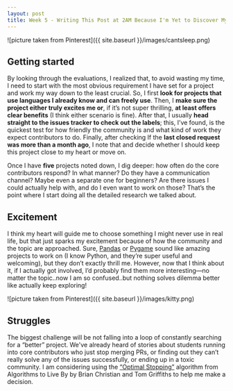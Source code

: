 ```yaml
---
layout: post
title: Week 5 - Writing This Post at 2AM Because I'm Yet to Discover My Exciting Open Source Project
---
```


![picture taken from Pinterest]({{ site.baseurl }}/images/cantsleep.png)

## Getting started
By looking through the evaluations, I realized that, to avoid wasting my time, I need to start with the most obvious requirement I have set for a project and work my way down to the least crucial. So, I first **look for projects that use languages I already know and can freely use**. Then, I **make sure the project either truly excites me or**, if it’s not super thrilling, **at least offers clear benefits** (I think either scenario is fine). After that, I usually **head straight to the issues tracker to check out the labels**; this, I’ve found, is the quickest test for how friendly the community is and what kind of work they expect contributors to do. Finally, after checking If the **last closed request was more than a month ago**, I note that and decide whether I should keep this project close to my heart or move on.

<!--more-->

Once I have **five** projects noted down, I dig deeper: how often do the core contributors respond? In what manner? Do they have a communication channel? Maybe even a separate one for beginners? Are there issues I could actually help with, and do I even want to work on those? That’s the point where I start doing all the detailed research we talked about.

## Excitement
I think my heart will guide me to choose something I might never use in real life, but that just sparks my excitement because of how the community and the topic are approached. Sure, [Pandas](https://github.com/ossd-s25/project-evaluation/blob/main/pandas_evaluation.md) or [Pygame](https://github.com/ossd-s25/project-evaluation/blob/main/pygame_evaluation.md) sound like amazing projects to work on (I know Python, and they’re super useful and welcoming), but they don’t exactly thrill me. However, now that I think about it, if I actually got involved, I’d probably find them more interesting—no matter the topic..now I am so confused..but nothing solves dilemma better like actually keep exploring!

![picture taken from Pinterest]({{ site.baseurl }}/images/kitty.png)

## Struggles
The biggest challenge will be not falling into a loop of constantly searching for a “better” project. We've already heard of stories about students running into core contributors who just stop merging PRs, or finding out they can’t really solve any of the issues successfully, or ending up in a toxic community. I am considering using the [“Optimal Stopping”](https://medium.com/geekculture/computer-science-algorithms-in-daily-life-optimal-stopping-608d6868b1b) algorithm from Algorithms to Live By by Brian Christian and Tom Griffiths to help me make a decision.